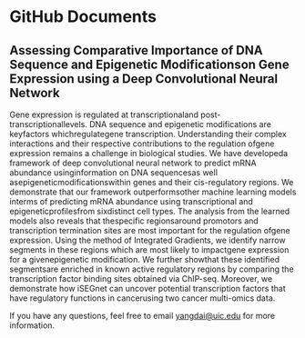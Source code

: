 # GitHub Documents

## Assessing Comparative Importance of DNA Sequence and Epigenetic Modificationson Gene Expression using a Deep Convolutional Neural Network

Gene  expression is  regulated  at transcriptionaland  post-transcriptionallevels.  DNA sequence and epigenetic modifications are keyfactors whichregulategene transcription. Understanding their  complex  interactions  and their  respective  contributions  to  the regulation  ofgene  expression remains  a  challenge  in  biological studies.  We have developeda framework   of deep   convolutional   neural   network   to   predict   mRNA abundance usinginformation on DNA  sequencesas  well  asepigeneticmodificationswithin  genes  and  their  cis-regulatory  regions.  We  demonstrate  that  our  framework outperformsother  machine  learning  models interms  of predicting  mRNA  abundance using transcriptional and epigeneticprofilesfrom sixdistinct cell types. The analysis from the learned models also reveals that thespecific  regionsaround  promotors  and transcription termination sites are most important for the regulation ofgene expression. Using the method of Integrated Gradients, we identify narrow segments in these regions which are most likely to impactgene expression for a givenepigenetic modification. We further  showthat  these identified segmentsare  enriched  in  known active  regulatory regions  by  comparing  the  transcription  factor  binding  sites  obtained  via  ChIP-seq. Moreover, we demonstrate how iSEGnet can uncover potential transcription factors that have regulatory functions in cancerusing two cancer multi-omics data.

<ing scr="iSERGnet graphic abstract.png"/>

If you have any questions, feel free to email yangdai@uic.edu for more information.

